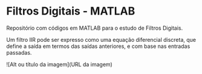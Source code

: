 # Filtros Digitais - MATLAB
Repositório com códigos em MATLAB para o estudo de Filtros Digitais.

Um filtro IIR pode ser expresso como uma equação diferencial discreta, que define a saída em termos das saídas anteriores, e com base nas entradas passadas.

![Alt ou título da imagem](URL da imagem)
